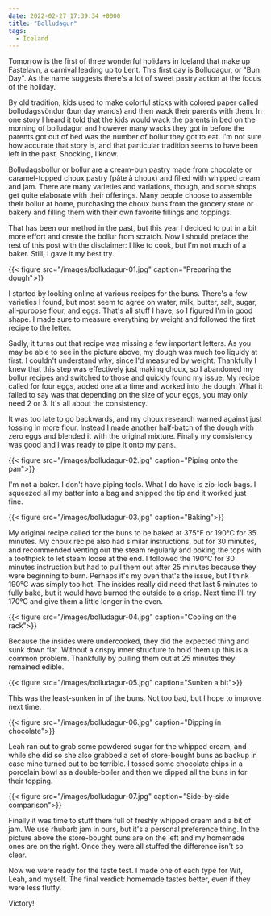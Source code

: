 ```yaml
---
date: 2022-02-27 17:39:34 +0000
title: "Bolludagur"
tags:
  - Iceland
---
```


Tomorrow is the first of three wonderful holidays in Iceland that make up
Fastelavn, a carnival leading up to Lent. This first day is Bolludagur, or "Bun
Day". As the name suggests there's a lot of sweet pastry action at the focus of
the holiday.

By old tradition, kids used to make colorful sticks with colored paper called
bolludagsvöndur (bun day wands) and then wack their parents with them. In one
story I heard it told that the kids would wack the parents in bed on the morning
of bolludagur and however many wacks they got in before the parents got out of
bed was the number of bollur they got to eat. I'm not sure how accurate that
story is, and that particular tradition seems to have been left in the past.
Shocking, I know.

Bolludagsbollur or bollur are a cream-bun pastry made from chocolate or
caramel-topped choux pastry (pâte à choux) and filled with whipped cream and
jam. There are many varieties and variations, though, and some shops get quite
elaborate with their offerings. Many people choose to assemble their bollur at
home, purchasing the choux buns from the grocery store or bakery and filling
them with their own favorite fillings and toppings.

That has been our method in the past, but this year I decided to put in a bit
more effort and create the bollur from scratch. Now I should preface the rest of
this post with the disclaimer: I like to cook, but I'm not much of a baker.
Still, I gave it my best try.

{{< figure src="/images/bolludagur-01.jpg" caption="Preparing the dough">}}

I started by looking online at various recipes for the buns. There's a few
varieties I found, but most seem to agree on water, milk, butter, salt, sugar,
all-purpose flour, and eggs. That's all stuff I have, so I figured I'm in good
shape. I made sure to measure everything by weight and followed the first recipe
to the letter.

Sadly, it turns out that recipe was missing a few important letters. As you may
be able to see in the picture above, my dough was much too liquidy at first.
I couldn't understand why, since I'd measured by weight. Thankfully I knew that
this step was effectively just making choux, so I abandoned my bollur recipes
and switched to those and quickly found my issue. My recipe called for four
eggs, added one at a time and worked into the dough. What it failed to say was
that depending on the size of your eggs, you may only need 2 or 3. It's all
about the consistency.

It was too late to go backwards, and my choux research warned against just
tossing in more flour. Instead I made another half-batch of the dough with zero
eggs and blended it with the original mixture. Finally my consistency was good
and I was ready to pipe it onto my pans.

{{< figure src="/images/bolludagur-02.jpg" caption="Piping onto the pan">}}

I'm not a baker. I don't have piping tools. What I do have is zip-lock bags.
I squeezed all my batter into a bag and snipped the tip and it worked just fine.

{{< figure src="/images/bolludagur-03.jpg" caption="Baking">}}

My original recipe called for the buns to be baked at 375°F or 190°C for 35
minutes. My choux recipe also had similar instructions, but for 30 minutes, and
recommended venting out the steam regularly and poking the tops with a toothpick
to let steam loose at the end. I followed the 190°C for 30 minutes instruction
but had to pull them out after 25 minutes because they were beginning to burn.
Perhaps it's my oven that's the issue, but I think 190°C was simply too hot. The
insides really did need that last 5 minutes to fully bake, but it would have
burned the outside to a crisp. Next time I'll try 170°C and give them a little
longer in the oven.

{{< figure src="/images/bolludagur-04.jpg" caption="Cooling on the rack">}}

Because the insides were undercooked, they did the expected thing and sunk down
flat. Without a crispy inner structure to hold them up this is a common
problem. Thankfully by pulling them out at 25 minutes they remained edible.

{{< figure src="/images/bolludagur-05.jpg" caption="Sunken a bit">}}

This was the least-sunken in of the buns. Not too bad, but I hope to improve
next time.

{{< figure src="/images/bolludagur-06.jpg" caption="Dipping in chocolate">}}

Leah ran out to grab some powdered sugar for the whipped cream, and while she
did so she also grabbed a set of store-bought buns as backup in case mine turned
out to be terrible. I tossed some chocolate chips in a porcelain bowl as
a double-boiler and then we dipped all the buns in for their topping.

{{< figure src="/images/bolludagur-07.jpg" caption="Side-by-side comparison">}}

Finally it was time to stuff them full of freshly whipped cream and a bit of
jam. We use rhubarb jam in ours, but it's a personal preference thing. In the
picture above the store-bought buns are on the left and my homemade ones are on
the right. Once they were all stuffed the difference isn't so clear.

Now we were ready for the taste test. I made one of each type for Wit, Leah, and
myself. The final verdict: homemade tastes better, even if they were less
fluffy.

Victory!

<!--  vim: set shiftwidth=4 tabstop=4 expandtab: -->
